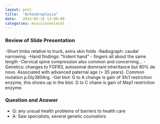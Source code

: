 ```yaml
---
layout: post
title:  "Achondroplasia"
date:   2014-05-16 13:00:00
categories: musculoskeletal
---
```


### Review of Slide Presentation
-Short limbs relative to truck, extra skin folds
-Radiograph: caudal narrowing.
-Hand findings: "trident hand" - fingers all about the same length
-Cervical spine compression also common and concerning...
-Genetics: changes to FGFR3, autosomal dominant inheritance but 80% de novo. Associated with advanced paternal age (> 35 years). Common mutation p.Gly380Arg.
-Gel blot: G to A change is gain of Sfc1 restriction enzyme, this shows up in the blot. G to C chane is gain of Msp1 restriction enzyme.

### Question and Answer
- Q: any unsual health problems of barriers to health care
- A: Saw specialists, several genetic counselors  
